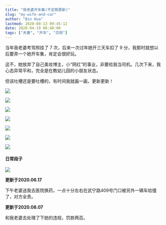 ```yaml
---
title: "我老婆开车集(不定期更新)"
slug: "my-wife-and-car"
author: "Bin Hua"
lastmod: 2020-08-13 09:45:12
date: 2020-04-19 06:40:00
tags: ["夫妻", "开车", "交规"]
---
```


当年我老婆考驾照挂了 7 次，后来一次过年她开三天车扣了 9 分，我那时就想以后要弄一个她开车集，肯定会很好玩。

这不，她放弃了自己美妆博主，小“网红”的事业，非要给我当司机。几次下来，我心态异常平和，完全是在教幼儿园的小朋友状态。

但该吐槽还是要吐槽的，有时间我就画一画，更新更新！

![](/imgs/wifedrivescar001.jpg)

![](/imgs/wifedrivescar002.jpg)

![](/imgs/wifedrivescar003.jpg)

![](/imgs/wifedrivescar004.jpg)

![](/imgs/wifedrivescar005.jpg)

![](/imgs/wifedrivescar006.jpg)

![](/imgs/wifedrivescar007.jpg)

#### 日常段子

![](/imgs/wifedrivescar008.PNG)

**更新于2020.06.17**

下午老婆送我去医院换药，一点十分左右在武宁路409号门口被另外一辆车给撞了，对方全责。

**更新于2020.08.07**

和我老婆去处理了下她的违规，罚款两百。